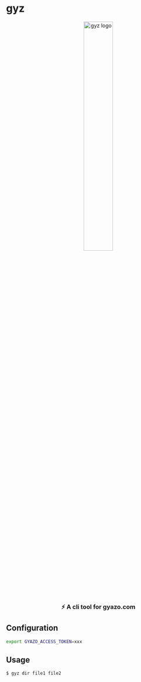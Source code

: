 # gyz

<p align="center">
  <img align="center" src="https://i.gyazo.com/a32deb9f2ccbcb6134605373921bdd9d.png" height="40%" width="40%"  alt="gyz logo"/>
</p>

<h3 align="center">
  <b>
    ⚡️ A cli tool for gyazo.com
  </b>
</h3 >

## Configuration

```bash
export GYAZO_ACCESS_TOKEN=xxx
```

## Usage

```bash
$ gyz dir file1 file2
```
